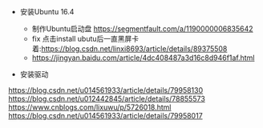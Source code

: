 * 安装Ubuntu 16.4
    * 制作Ubuntu启动盘 https://segmentfault.com/a/1190000006835642
    * fix 点击install ubutu后一直黑屏卡着:https://blog.csdn.net/linxi8693/article/details/89375508
    * https://jingyan.baidu.com/article/4dc408487a3d16c8d946f1af.html

* 安装驱动

https://blog.csdn.net/u014561933/article/details/79958130
https://blog.csdn.net/u012442845/article/details/78855573
https://www.cnblogs.com/lixuwu/p/5726018.html
https://blog.csdn.net/u014561933/article/details/79958017
